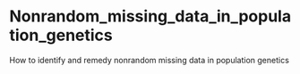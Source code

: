 # Nonrandom_missing_data_in_population_genetics
How to identify and remedy nonrandom missing data in population genetics
